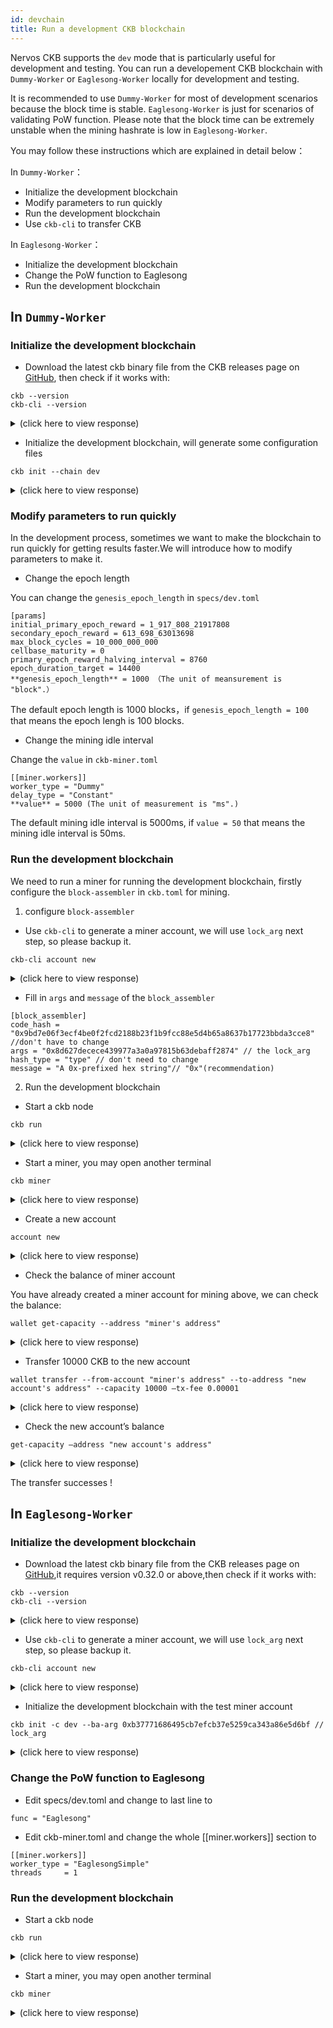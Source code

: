 ```yaml
---
id: devchain
title: Run a development CKB blockchain
---
```


Nervos CKB supports the `dev` mode that is particularly useful for development and testing. You can run a developement CKB blockchain with `Dummy-Worker` or `Eaglesong-Worker` locally for development and testing.

It is recommended to use `Dummy-Worker` for most of development scenarios because the block time is stable. `Eaglesong-Worker` is just for scenarios of validating PoW function. Please note that the block time can be extremely unstable when the mining hashrate is low in `Eaglesong-Worker`.

You may follow these instructions which are explained in detail below：

In `Dummy-Worker`：
* Initialize the development blockchain
* Modify parameters to run quickly
* Run the development blockchain
* Use `ckb-cli`  to transfer CKB

In `Eaglesong-Worker`：
* Initialize the development blockchain
* Change the PoW function to Eaglesong
* Run the development blockchain

## In `Dummy-Worker`

### Initialize the development blockchain

* Download the latest ckb binary file from the CKB releases page on [GitHub](https://github.com/nervosnetwork/ckb/releases), then check if it works with:

```
ckb --version
ckb-cli --version
```
<details>
<summary>(click here to view response)</summary>
```bash
ckb 0.32.1 (9ebc9ce 2020-05-29)
ckb-cli 0.32.0 (0fc435d 2020-05-22)
```
</details>

* Initialize the development blockchain, will generate some configuration files

```
ckb init --chain dev
```

<details>
<summary>(click here to view response)</summary>
```bash
WARN: mining feature is disabled because of lacking the block assembler config options
Initialized CKB directory in /PATH/ckb_v0.32.1_x86_64-apple-darwin
create specs/dev.toml
create ckb.toml
create ckb-miner.toml
```
</details>

### Modify parameters to run quickly

In the development process, sometimes we want to make the blockchain to run quickly for getting results faster.We will introduce how to modify parameters to make it. 

* Change the epoch length

You can change the `genesis_epoch_length` in `specs/dev.toml`

```
[params]
initial_primary_epoch_reward = 1_917_808_21917808
secondary_epoch_reward = 613_698_63013698
max_block_cycles = 10_000_000_000
cellbase_maturity = 0
primary_epoch_reward_halving_interval = 8760
epoch_duration_target = 14400
**genesis_epoch_length** = 1000 （The unit of meansurement is "block".）

```

The default epoch length is 1000 blocks，if `genesis_epoch_length = 100` that means the epoch lengh is 100 blocks.

* Change the mining idle interval

Change the `value` in `ckb-miner.toml`

```
[[miner.workers]]
worker_type = "Dummy"
delay_type = "Constant"
**value** = 5000 (The unit of measurement is "ms".)
```

The default mining idle interval is 5000ms, if `value = 50` that means the mining idle interval is 50ms.

### Run the development blockchain

We need to run a miner for running the development blockchain, firstly configure the `block-assembler` in `ckb.toml` for mining.

1. configure `block-assembler`

  * Use `ckb-cli` to generate a miner account, we will use `lock_arg` next step, so please backup it.

```
ckb-cli account new
```

<details>
<summary>(click here to view response)</summary>
```bash
Your new account is locked with a password. Please give a password. Do not forget this password.
Password: 
Repeat password: 
address:
  mainnet: ckb1qyqyrm8w0w8uq7puwhdp7s6xqzdjuknhf2tqzdztph
  testnet: ckt1qyqyrm8w0w8uq7puwhdp7s6xqzdjuknhf2tqlgu5dt
lock_arg: 0x41ecee7b8fc0783c75da1f4346009b2e5a774a96
lock_hash: 0xeb31c5232b322905b9d52350c0d0cf55987f676d86704146ce67d92ddef05ed3
```
</details>

   * Fill in  `args` and  `message` of the `block_assembler`

```
[block_assembler]
code_hash = "0x9bd7e06f3ecf4be0f2fcd2188b23f1b9fcc88e5d4b65a8637b17723bbda3cce8" //don't have to change
args = "0x8d627decece439977a3a0a97815b63debaff2874" // the lock_arg 
hash_type = "type" // don't need to change
message = "A 0x-prefixed hex string"// "0x"(recommendation)

```

2. Run the development blockchain

* Start a ckb node

```
ckb run
```
<details>
<summary>(click here to view response)</summary>
```bash
2020-06-05 18:31:14.970 +08:00 main INFO sentry  sentry is disabled
2020-06-05 18:31:15.058 +08:00 main INFO ckb-db  Initialize a new database
2020-06-05 18:31:15.136 +08:00 main INFO ckb-db  Init database version 20191127135521
2020-06-05 18:31:15.162 +08:00 main INFO ckb-memory-tracker  track current process: unsupported
2020-06-05 18:31:15.164 +08:00 main INFO main  ckb version: 0.32.1 (9ebc9ce 2020-05-29)
2020-06-05 18:31:15.164 +08:00 main INFO main  chain genesis hash: 0x823b2ff5785b12da8b1363cac9a5cbe566d8b715a4311441b119c39a0367488c
2020-06-05 18:31:15.166 +08:00 main INFO ckb-network  Generate random key
2020-06-05 18:31:15.166 +08:00 main INFO ckb-network  write random secret key to "/PATH/ckb_v0.32.1_x86_64-apple-darwin/data/network/secret_key"
2020-06-05 18:31:15.177 +08:00 NetworkRuntime INFO ckb-network  p2p service event: ListenStarted { address: "/ip4/0.0.0.0/tcp/8115" }
2020-06-05 18:31:15.179 +08:00 NetworkRuntime INFO ckb-network  Listen on address: /ip4/0.0.0.0/tcp/8115/p2p/QmSHk4EucevEuX76Q44hEdYpRxr3gyDmbKtnMQ4kxGaJ6m
2020-06-05 18:31:15.185 +08:00 main INFO ckb-db  Initialize a new database
2020-06-05 18:31:15.211 +08:00 main INFO ckb-db  Init database version 20191201091330
2020-06-05 18:31:26.586 +08:00 ChainService INFO ckb-chain  block: 1, hash: 0x47995f78e95202d2c85ce11bce2ee16d131a57d871f7d93cd4c90ad2a8220bd1, epoch: 0(1/1000), total_diff: 0x200, txs: 1
```
</details>

* Start a miner, you may open another terminal

```
ckb miner
```
<details>
<summary>(click here to view response)</summary>
```bash
2020-06-05 18:31:21.558 +08:00 main INFO sentry  sentry is disabled
Dummy-Worker ⠁ [00:00:00] 
Found! #1 0x47995f78e95202d2c85ce11bce2ee16d131a57d871f7d93cd4c90ad2a8220bd1
Found! #2 0x19978085abfa6204471d42bfb279eac0c20e3b81745b48c4dcaea85643e301f9
Found! #3 0x625b230f84cb92bcd9cb0bf76d1397c1d948ab25c19df3c4edc246a765f94427
Found! #4 0x4550fb3b62d9d5ba4d3926db6704b25b90438cfb67037d253ceceb2d86ffdbf7

```
</details>

### Use `ckb-cli`  to transfer CKB

`ckb-cli` is included in the ckb releases，it’s the command line tool for CKB. You can use it to invoke RPC call to node,manage accounts、transfer/check balance、construct mock transactions, etc. You can refer to [ckb-cli](https://github.com/nervosnetwork/ckb-cli)  for more details. We will introduce how to transfer CKB here.

 **Please note that `ckb-cli` is only used for developing/testing purpose.** 

* Enter into the interface of  **ckb-cli**

```
ckb-cli
```
<details>
<summary>(click here to view response)</summary>
```bash
[  ckb-cli version ]: 0.31.0 (a531b3b 2020-04-17)
[              url ]: http://127.0.0.1:8114 (network: Dev)
[              pwd ]: /Users/zengbing/Documents/projects/ckb_v0.32.0-rc1_x86_64-apple-darwin-dev
[            color ]: true
[            debug ]: false
[    output format ]: yaml
[ completion style ]: List
[       edit style ]: Emacs
[   index db state ]: Waiting for first query
```
</details>

* Create a new account

```
account new
```
<details>
<summary>(click here to view response)</summary>
```bash
Your new account is locked with a password. Please give a password. Do not forget this password.
Password:
Repeat password:
address:
mainnet: ckb1qyq0g9p6nxf5cdy38fm35zech5f90jl5aueqw4c8mg
testnet: ckt1qyq0g9p6nxf5cdy38fm35zech5f90jl5aueqnsxch5
lock_arg: 0xf4143a99934c34913a771a0b38bd1257cbf4ef32
lock_hash: 0xea4db70029dd393789a6be0e4137a3e95cd8d20b2b028a0fc0eab07622a894f4
```
</details>


* Check the balance of miner account

You have already created a miner account for mining above, we can check the balance:

```
wallet get-capacity --address "miner's address" 
```
<details>
<summary>(click here to view response)</summary>
```bash
CKB> wallet get-capacity --address "ckt1qyqg6cnaankwgwvh0gaq49uptd3aawhl9p6qpg5cus"
immature: 8027902.89083717 (CKB)
total: 46253677.72927512 (CKB)
```
</details>

* Transfer 10000 CKB to the new account

```
wallet transfer --from-account "miner's address" --to-address "new account's address" --capacity 10000 —tx-fee 0.00001
```
<details>
<summary>(click here to view response)</summary>
```bash
CKB> wallet transfer --from-account ckt1qyqg6cnaankwgwvh0gaq49uptd3aawhl9p6qpg5cus --to-address ckt1qyq0g9p6nxf5cdy38fm35zech5f90jl5aueqnsxch5 --capacity 10000 --tx-fee 0.00001
Password: 
0x1b66aafaaba5ce34de494f60374ef78e8f536bb3af9cab4fa63c0f29374c3f89
```
</details>

* Check the new account’s balance

```
get-capacity —address "new account's address"
```

<details>
<summary>(click here to view response)</summary>
```bash
CKB> wallet get-capacity —address ckt1qyq0g9p6nxf5cdy38fm35zech5f90jl5aueqnsxch5
total: 10000.0 (CKB)
```
</details>

 The transfer successes !

 ## In `Eaglesong-Worker`

 ### Initialize the development blockchain

* Download the latest ckb binary file from the CKB releases page on [GitHub](https://github.com/nervosnetwork/ckb/releases),it requires version v0.32.0 or above,then check if it works with:

```
ckb --version
ckb-cli --version
```
<details>
<summary>(click here to view response)</summary>
```bash
ckb 0.32.1 (9ebc9ce 2020-05-29)
ckb-cli 0.32.0 (0fc435d 2020-05-22)
```
</details>

* Use `ckb-cli` to generate a miner account, we will use `lock_arg` next step, so please backup it.

```
ckb-cli account new
```

<details>
<summary>(click here to view response)</summary>
```bash
Your new account is locked with a password. Please give a password. Do not forget this password.
Password: 
Repeat password: 
address:
  mainnet: ckb1qyqtxam3dpjftjm7ljehu5jeeg6r4ph966lswxq87x
  testnet: ckt1qyqtxam3dpjftjm7ljehu5jeeg6r4ph966lsnr7cj6
lock_arg: 0xb37771686495cb7efcb37e5259ca343a86e5d6bf
lock_hash: 0xceabcf383964ac0485b4ef7eec3321abef9f8493210c750e3a6f7832ffac0b2e
```
</details>

* Initialize the development blockchain with the test miner account

```
ckb init -c dev --ba-arg 0xb37771686495cb7efcb37e5259ca343a86e5d6bf // lock_arg
```
<details>
<summary>(click here to view response)</summary>
```bash
Initialized CKB directory in /PATH/ckb_v0.32.1_x86_64-apple-darwin
create specs/dev.toml
create ckb.toml
create ckb-miner.toml
```
</details>

### Change the PoW function to Eaglesong

* Edit specs/dev.toml and change to last line to

```
func = "Eaglesong"
```
* Edit ckb-miner.toml and change the whole [[miner.workers]] section to

```
[[miner.workers]]
worker_type = "EaglesongSimple"
threads     = 1
```
### Run the development blockchain

* Start a ckb node

```
ckb run
```
<details>
<summary>(click here to view response)</summary>
```bash
2020-06-05 11:25:31.433 +08:00 main INFO sentry  sentry is disabled
2020-06-05 11:25:31.508 +08:00 main INFO ckb-db  Initialize a new database
2020-06-05 11:25:31.590 +08:00 main INFO ckb-db  Init database version 20191127135521
2020-06-05 11:25:31.604 +08:00 main INFO ckb-memory-tracker  track current process: unsupported
2020-06-05 11:25:31.604 +08:00 main INFO main  ckb version: 0.32.1 (9ebc9ce 2020-05-29)
2020-06-05 11:25:31.604 +08:00 main INFO main  chain genesis hash: 0x823b2ff5785b12da8b1363cac9a5cbe566d8b715a4311441b119c39a0367488c
2020-06-05 11:25:31.604 +08:00 main INFO ckb-network  Generate random key
2020-06-05 11:25:31.604 +08:00 main INFO ckb-network  write random secret key to "/PATH/ckb_v0.32.1_x86_64-apple-darwin/data/network/secret_key"
2020-06-05 11:25:31.608 +08:00 NetworkRuntime INFO ckb-network  p2p service event: ListenStarted { address: "/ip4/0.0.0.0/tcp/8115" }
2020-06-05 11:25:31.610 +08:00 NetworkRuntime INFO ckb-network  Listen on address: /ip4/0.0.0.0/tcp/8115/p2p/QmcCGH7VeXbpV4jj7VgSEM7NANuud6TmGHV2DXPsSVrRkR
2020-06-05 11:25:31.612 +08:00 main INFO ckb-db  Initialize a new database
2020-06-05 11:25:31.638 +08:00 main INFO ckb-db  Init database version 20191201091330
```
</details>

* Start a miner, you may open another terminal

```
ckb miner
```
<details>
<summary>(click here to view response)</summary>
```bash
2020-06-05 11:25:37.867 +08:00 main INFO sentry  sentry is disabled
EaglesongSimple-Worker-0 ⠁ [00:00:00] 
2020-06-05 11:25:37.870 +08:00 main INFO ckb-memory-tracker  track current proceFound! #1 0x57e6ad0f15bacc4f30e53811d488d895e6619c17222981eca5484f0115f84acd
Found! #2 0xe5831f39f928dca599a02e490c482a881ccdc47a2376371dec4e440e363fa5c0
Found! #3 0x605b3e6449954c2daa996c06b2412bbf60b8231763149742119fb623f9de27b2
Found! #4 0x64064e7257ea4589e8cb177cf119c68ab1b4559de005a20dc13ef3d42949e04b
```
</details>


